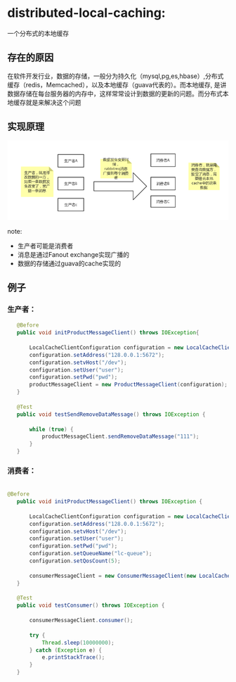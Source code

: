# distributed-local-caching:
一个分布式的本地缓存

## 存在的原因
在软件开发行业，数据的存储，一般分为持久化（mysql,pg,es,hbase）,分布式缓存（redis，Memcached），以及本地缓存（guava代表的）。而本地缓存,
是讲数据存储在每台服务器的内存中，这样常常设计到数据的更新的问题。而分布式本地缓存就是来解决这个问题
## 实现原理
![结构图](https://github.com/pafer001/distributed-local-caching/blob/master/doc/flow.png)

note:
* 生产者可能是消费者
* 消息是通过Fanout exchange实现广播的
* 数据的存储通过guava的cache实现的

## 例子

### 生产者：
 ``` java
    @Before
    public void initProductMessageClient() throws IOException{

        LocalCacheClientConfiguration configuration = new LocalCacheClientConfiguration();
        configuration.setAddress("128.0.0.1:5672");
        configuration.setvHost("/dev");
        configuration.setUser("user");
        configuration.setPwd("pwd");
        productMessageClient = new ProductMessageClient(configuration);
    }

    @Test
    public void testSendRemoveDataMessage() throws IOException {

        while (true) {
            productMessageClient.sendRemoveDataMessage("111");
        }
    }
 ```

### 消费者：
 ``` java

 @Before
    public void initProductMessageClient() throws IOException {

        LocalCacheClientConfiguration configuration = new LocalCacheClientConfiguration();
        configuration.setAddress("128.0.0.1:5672");
        configuration.setvHost("/dev");
        configuration.setUser("user");
        configuration.setPwd("pwd");
        configuration.setQueueName("lc-queue");
        configuration.setQosCount(5);

        consumerMessageClient = new ConsumerMessageClient(new LocalCacheConfiguration(), configuration);
    }

    @Test
    public void testConsumer() throws IOException {

        consumerMessageClient.consumer();

        try {
            Thread.sleep(10000000);
        } catch (Exception e) {
            e.printStackTrace();
        }
    }
 ```



